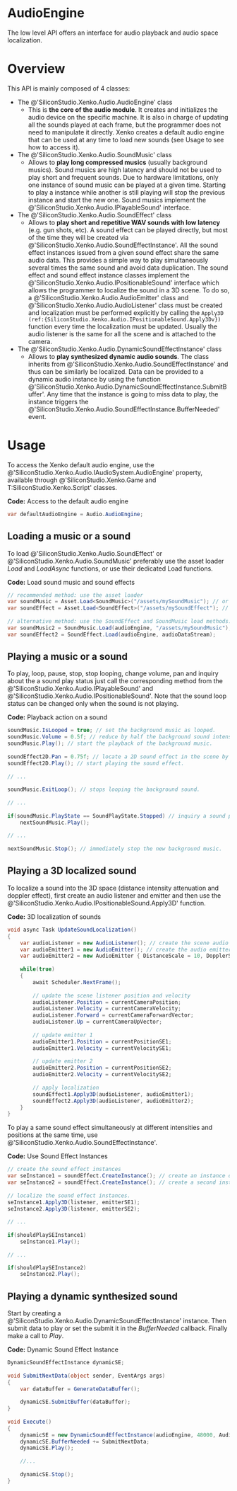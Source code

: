 # AudioEngine

The low level API offers an interface for audio playback and audio space localization.

# Overview

This API is mainly composed of 4 classes:

- The @'SiliconStudio.Xenko.Audio.AudioEngine' class
  - This is **the core of the audio module**. It creates and initializes the audio device on the specific machine. It is also in charge of updating all the sounds played at each frame, but the programmer does not need to manipulate it directly. Xenko creates a default audio engine that can be used at any time to load new sounds (see Usage to see how to access it).
- The @'SiliconStudio.Xenko.Audio.SoundMusic' class
  - Allows to **play long compressed musics** (usually background musics). Sound musics are high latency and should not be used to play short and frequent sounds. Due to hardware limitations, only one instance of sound music can be played at a given time. Starting to play a instance while another is still playing will stop the previous instance and start the new one. Sound musics implement the @'SiliconStudio.Xenko.Audio.IPlayableSound' interface. 
- The @'SiliconStudio.Xenko.Audio.SoundEffect' class 
  - Allows to **play short and repetitive WAV sounds with low latency** (e.g. gun shots, etc). A sound effect can be played directly, but most of the time they will be created via @'SiliconStudio.Xenko.Audio.SoundEffectInstance'. All the sound effect instances issued from a given sound effect share the same audio data. This provides a simple way to play simultaneously several times the same sound and avoid data duplication. The sound effect and sound effect instance classes implement the @'SiliconStudio.Xenko.Audio.IPositionableSound' interface which allows the programmer to localize the sound in a 3D scene. To do so, a @'SiliconStudio.Xenko.Audio.AudioEmitter' class and @'SiliconStudio.Xenko.Audio.AudioListener' class must be created and localization must be performed explicitly by calling the `Apply3D (ref:{SiliconStudio.Xenko.Audio.IPositionableSound.Apply3Dv})` function every time the localization must be updated. Usually the audio listener is the same for all the scene and is attached to the camera.
- The @'SiliconStudio.Xenko.Audio.DynamicSoundEffectInstance' class 
  - Allows to **play synthesized dynamic audio sounds**. The class inherits from @'SiliconStudio.Xenko.Audio.SoundEffectInstance' and thus can be similarly be localized. Data can be provided to a dynamic audio instance by using the function @'SiliconStudio.Xenko.Audio.DynamicSoundEffectInstance.SubmitBuffer'. Any time that the instance is going to miss data to play, the instance triggers the @'SiliconStudio.Xenko.Audio.SoundEffectInstance.BufferNeeded' event.

# Usage

To access the Xenko default audio engine, use the @'SiliconStudio.Xenko.Audio.IAudioSystem.AudioEngine' property, available through @'SiliconStudio.Xenko.Game and T:SiliconStudio.Xenko.Script' classes.

**Code:** Access to the default audio engine

```cs
var defaultAudioEngine = Audio.AudioEngine;
```


## Loading a music or a sound

To load @'SiliconStudio.Xenko.Audio.SoundEffect' or @'SiliconStudio.Xenko.Audio.SoundMusic' preferably use the asset loader *Load*  and *LoadAsync* functions, or use their dedicated Load functions. 

**Code:** Load sound music and sound effects

```cs
// recommended method: use the asset loader
var soundMusic = Asset.Load<SoundMusic>("/assets/mySoundMusic"); // or await Asset.LoadAsync<SoundMusic>("/assets/mySoundMusic");
var soundEffect = Asset.Load<SoundEffect>("/assets/mySoundEffect"); // or await Asset.LoadAsync<SoundEffect>("/assets/mySoundEffect");
 
// alternative method: use the SoundEffect and SoundMusic load methods.
var soundMusic2 = SoundMusic.Load(audioEngine, "/assets/mySoundMusic");
var soundEffect2 = SoundEffect.Load(audioEngine, audioDataStream);
```


## Playing a music or a sound

To play, loop, pause, stop, stop looping, change volume, pan and inquiry about the a sound play status just call the corresponding method from the @'SiliconStudio.Xenko.Audio.IPlayableSound' and @'SiliconStudio.Xenko.Audio.IPositionableSound'. Note that the sound loop status can be changed only when the sound is not playing.

**Code:** Playback action on a sound

```cs
soundMusic.IsLooped = true; // set the background music as looped.
soundMusic.Volume = 0.5f; // reduce by half the background sound intensity
soundMusic.Play(); // start the playback of the background music.
 
soundEffect2D.Pan = 0.75f; // locate a 2D sound effect in the scene by modifying its pan value.
soundEffect2D.Play(); // start playing the sound effect.
 
// ...
 
soundMusic.ExitLoop(); // stops looping the background sound.
 
// ...
 
if(soundMusic.PlayState == SoundPlayState.Stopped) // inquiry a sound play state
	nextSoundMusic.Play();
 
// ...
 
nextSoundMusic.Stop(); // immediately stop the new background music.
```


## Playing a 3D localized sound

To localize a sound into the 3D space (distance intensity attenuation and doppler effect), first create an audio listener and emitter and then use the @'SiliconStudio.Xenko.Audio.IPositionableSound.Apply3D' function.

**Code:** 3D localization of sounds

```cs
void async Task UpdateSoundLocalization()
{
	var audioListener = new AudioListener(); // create the scene audio listener
	var audioEmitter1 = new AudioEmitter(); // create the audio emitter for the first sound effect with default distance and doppler scale
	var audioEmitter2 = new AudioEmitter { DistanceScale = 10, DopplerScale = 0.1 }; // create the audio emitter for the second sound effect and adjust its distance and doppler scale
 
	while(true)
	{
		await Scheduler.NextFrame();
 
		// update the scene listener position and velocity
		audioListener.Position = currentCameraPosition;
		audioListener.Velocity = currentCameraVelocity;
		audioListener.Forward = currentCameraForwardVector;
		audioListener.Up = currentCameraUpVector;
 
		// update emitter 1
		audioEmitter1.Position = currentPositionSE1;
		audioEmitter1.Velocity = currentVelocitySE1;
 
		// update emitter 2
		audioEmitter2.Position = currentPositionSE2;
		audioEmitter2.Velocity = currentVelocitySE2;
 
		// apply localization
		soundEffect1.Apply3D(audioListener, audioEmitter1);
		soundEffect2.Apply3D(audioListener, audioEmitter2);
	}
}
```


To play a same sound effect simultaneously at different intensities and positions at the same time, use @'SiliconStudio.Xenko.Audio.SoundEffectInstance'. 

**Code:** Use Sound Effect Instances

```cs
// create the sound effect instances
var seInstance1 = soundEffect.CreateInstance(); // create an instance of the sound effect.
var seInstance2 = soundEffect.CreateInstance(); // create a second instance of the same sound effect.
 
// localize the sound effect instances.
seInstance1.Apply3D(listener, emitterSE1);
seInstance2.Apply3D(listener, emitterSE2);
 
// ...
 
if(shouldPlaySEInstance1)
	seInstance1.Play();
 
// ... 

if(shouldPlaySEInstance2)
	seInstance2.Play();
```


## Playing a dynamic synthesized sound

Start by creating a @'SiliconStudio.Xenko.Audio.DynamicSoundEffectInstance' instance. Then submit data to play or set the submit it in the *BufferNeeded* callback. Finally make a call to *Play*.

**Code:** Dynamic Sound Effect Instance

```cs
DynamicSoundEffectInstance dynamicSE;
 
void SubmitNextData(object sender, EventArgs args)
{
	var dataBuffer = GenerateDataBuffer();
 
	dynamicSE.SubmitBuffer(dataBuffer);
}
 
void Execute()
{ 
	dynamicSE = new DynamicSoundEffectInstance(audioEngine, 48000, AudioChannels.Mono, AudioDataEncoding.PCM_16Bits);
	dynamicSE.BufferNeeded += SubmitNextData;
	dynamicSE.Play();
 
	//...
 
	dynamicSE.Stop();
}
 
 
```


